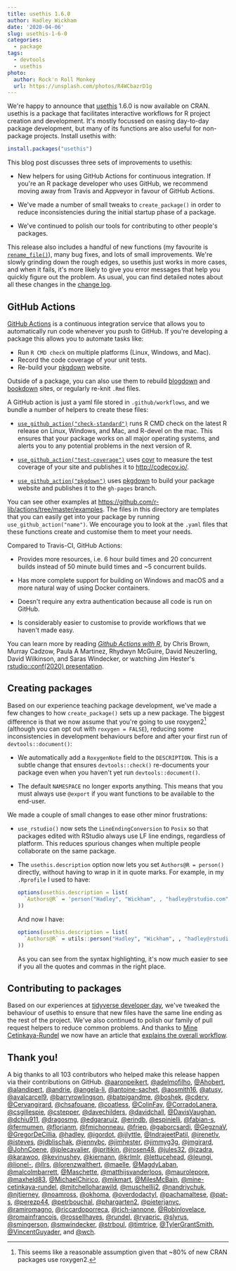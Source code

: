 ```yaml
---
title: usethis 1.6.0
author: Hadley Wickham
date: '2020-04-06'
slug: usethis-1-6-0
categories:
  - package
tags:
  - devtools
  - usethis
photo:
  author: Rock'n Roll Monkey
  url: https://unsplash.com/photos/R4WCbazrD1g
---
```




We're happy to announce that [usethis](https://usethis.r-lib.org) 1.6.0 is now available on CRAN. usethis is a package that facilitates interactive workflows for R project creation and development. It's mostly focussed on easing day-to-day package development, but many of its functions are also useful for non-package projects. Install usethis with:


```r
install.packages("usethis")
```

This blog post discusses three sets of improvements to usethis:

* New helpers for using GitHub Actions for continuous integration. If you're an 
  R package developer who uses GitHub, we recommend moving away from Travis and
  Appveyor in favour of GitHub Actions.
  
* We've made a number of small tweaks to `create_package()` in order to reduce
  inconsistencies during the initial startup phase of a package.
  
* We've continued to polish our tools for contributing to other people's
  packages.
  
This release also includes a handful of new functions (my favourite is [`rename_file()`](https://usethis.r-lib.org/reference/rename_files.html)), many bug fixes, and lots of small improvements. We're slowly grinding down the rough edges, so usethis just works in more cases, and when it fails, it's more likely to give you error messages that help you quickly figure out the problem. As usual, you can find detailed notes about all these changes in the [change log](https://usethis.r-lib.org/news/index.html).

## GitHub Actions

[GitHub Actions](https://github.com/features/actions) is a continuous integration service that allows you to automatically run code whenever you push to GitHub. If you're developing a package this allows you to automate tasks like:

* Run `R CMD check` on multiple platforms (Linux, Windows, and Mac). 
* Record the code coverage of your unit tests.
* Re-build your [pkgdown](https://pkgdown.r-lib.org/) website.

Outside of a package, you can also use them to rebuild [blogdown](https://github.com/r-lib/actions/blob/master/examples/blogdown.yaml) and [bookdown](https://github.com/r-lib/actions/blob/master/examples/bookdown.yaml) sites, or regularly re-knit `.Rmd` files. 

A GitHub action is just a yaml file stored in `.github/workflows`, and we bundle a number of helpers to create these files:

* [`use_github_action("check-standard")`](https://github.com/r-lib/actions/blob/master/examples/check-standard.yaml) runs R CMD check on the latest
  R release on Linux, Windows, and Mac, and R-devel on the mac. This ensures
  that your package works on all major operating systems, and alerts you to
  any potential problems in the next version of R.

* [`use_github_action("test-coverage")`](https://github.com/r-lib/actions/blob/master/examples/test-coverage.yaml) 
  uses [covr](http://covr.r-lib.org/) to measure the test coverage of your site 
  and publishes it to <http://codecov.io/>.
  
* [`use_github_action("pkgdown")`](https://github.com/r-lib/actions/blob/master/examples/pkgdown.yaml)
  uses [pkgdown](https://pkgdown.r-lib.org/) to build your package website and 
  publishes it to the `gh-pages` branch.

You can see other examples at <https://github.com/r-lib/actions/tree/master/examples>. The files in this directory are templates that you can easily get into your package by running `use_github_action("name")`. We encourage you to look at the `.yaml` files that these functions create and customise them to meet your needs.

Compared to Travis-CI, GitHub Actions:

* Provides more resources, i.e. 6 hour build times and 20 concurrent builds 
  instead of 50 minute build times and ~5 concurrent builds. 
  
* Has more complete support for building on Windows and macOS and a more 
  natural way of using Docker containers. 
  
* Doesn't require any extra authentication because all code is run on GitHub.

* Is considerably easier to customise to provide workflows that we haven't
  made easy.

You can learn more by reading [_Github Actions with R_](https://ropenscilabs.github.io/actions_sandbox/), by Chris Brown, Murray Cadzow, Paula A Martinez, Rhydwyn McGuire, David Neuzerling, David Wilkinson, and Saras Windecker, or watching Jim Hester's [rstudio::conf(2020) presentation](https://resources.rstudio.com/rstudio-conf-2020/azure-pipelines-and-github-actions-jim-hester).

## Creating packages

Based on our experience teaching package development, we've made a few changes to how `create_package()` sets up a new package. The biggest difference is that we now assume that you're going to use roxygen2[^footnote] (although you can opt out with `roxygen = FALSE`), reducing some inconsistencies in development behaviours before and after your first run of `devtools::document()`:

[^footnote]: This seems like a reasonable assumption given that ~80% of new CRAN packages use roxygen2.

*   We automatically add a `RoxygenNote` field to the `DESCRIPTION`. This is a 
    subtle change that ensures `devtools::check()` re-documents your package even
    when you haven't yet run `devtools::document()`.
    
*   The default `NAMESPACE` no longer exports anything. This means that you
    must always use `@export` if you want functions to be available to the 
    end-user.

We made a couple of small changes to ease other minor frustrations:

*   `use_rstudio()` now sets the `LineEndingConversion` to `Posix` so that
    packages edited with RStudio always use LF line endings, regardless of 
    platform. This reduces spurious changes when multiple people collaborate
    on the same package.
  
*   The `usethis.description` option now lets you set `Authors@R = person()` 
    directly, without having to wrap in it in quote marks. For example,
    in my `.Rprofile` I used to have:
    
    
    ```r
    options(usethis.description = list(
      `Authors@R` = 'person("Hadley", "Wickham", , "hadley@rstudio.com", role = c("aut", "cre"))'
    ))
    ```
    
    And now I have:

    
    ```r
    options(usethis.description = list(
      `Authors@R` = utils::person("Hadley", "Wickham", , "hadley@rstudio.com", role = c("aut", "cre"))
    ))
    ```
      
    As you can see from the syntax highlighting, it's now much easier to see if 
    you all the quotes and commas in the right place.

## Contributing to packages

Based on our experiences at [tidyverse developer day](https://www.tidyverse.org/blog/2019/11/tidyverse-dev-day-2020/), we've tweaked the behaviour of usethis to ensure that new files have the same line ending as the rest of the project. We've also continued to polish our family of pull request helpers to reduce common problems. And thanks to [Mine Cetinkaya-Rundel]() we now have an article that [explains the overall workflow](https://usethis.r-lib.org/articles/articles/pr-functions.html).

## Thank you!

A big thanks to all 103 contributors who helped make this release happen via their contributions on GitHub. [&#x0040;aaronpeikert](https://github.com/aaronpeikert), [&#x0040;adelmofilho](https://github.com/adelmofilho), [&#x0040;Ahobert](https://github.com/Ahobert), [&#x0040;alandipert](https://github.com/alandipert), [&#x0040;andrie](https://github.com/andrie), [&#x0040;angela-li](https://github.com/angela-li), [&#x0040;antoine-sachet](https://github.com/antoine-sachet), [&#x0040;aosmith16](https://github.com/aosmith16), [&#x0040;atusy](https://github.com/atusy), [&#x0040;avalcarcel9](https://github.com/avalcarcel9), [&#x0040;barryrowlingson](https://github.com/barryrowlingson), [&#x0040;batpigandme](https://github.com/batpigandme), [&#x0040;boshek](https://github.com/boshek), [&#x0040;cderv](https://github.com/cderv), [&#x0040;Cervangirard](https://github.com/Cervangirard), [&#x0040;chsafouane](https://github.com/chsafouane), [&#x0040;coatless](https://github.com/coatless), [&#x0040;ColinFay](https://github.com/ColinFay), [&#x0040;CorradoLanera](https://github.com/CorradoLanera), [&#x0040;csgillespie](https://github.com/csgillespie), [&#x0040;cstepper](https://github.com/cstepper), [&#x0040;davechilders](https://github.com/davechilders), [&#x0040;davidchall](https://github.com/davidchall), [&#x0040;DavisVaughan](https://github.com/DavisVaughan), [&#x0040;dchiu911](https://github.com/dchiu911), [&#x0040;dragosmg](https://github.com/dragosmg), [&#x0040;edgararuiz](https://github.com/edgararuiz), [&#x0040;erindb](https://github.com/erindb), [&#x0040;espinielli](https://github.com/espinielli), [&#x0040;fabian-s](https://github.com/fabian-s), [&#x0040;fermumen](https://github.com/fermumen), [&#x0040;florianm](https://github.com/florianm), [&#x0040;fmichonneau](https://github.com/fmichonneau), [&#x0040;friep](https://github.com/friep), [&#x0040;gaborcsardi](https://github.com/gaborcsardi), [&#x0040;GegznaV](https://github.com/GegznaV), [&#x0040;GregorDeCillia](https://github.com/GregorDeCillia), [&#x0040;hadley](https://github.com/hadley), [&#x0040;igordot](https://github.com/igordot), [&#x0040;ijlyttle](https://github.com/ijlyttle), [&#x0040;IndrajeetPatil](https://github.com/IndrajeetPatil), [&#x0040;irenetlv](https://github.com/irenetlv), [&#x0040;isteves](https://github.com/isteves), [&#x0040;jdblischak](https://github.com/jdblischak), [&#x0040;jennybc](https://github.com/jennybc), [&#x0040;jimhester](https://github.com/jimhester), [&#x0040;jimmyg3g](https://github.com/jimmyg3g), [&#x0040;jmgirard](https://github.com/jmgirard), [&#x0040;JohnCoene](https://github.com/JohnCoene), [&#x0040;jplecavalier](https://github.com/jplecavalier), [&#x0040;jpritikin](https://github.com/jpritikin), [&#x0040;jrosen48](https://github.com/jrosen48), [&#x0040;jules32](https://github.com/jules32), [&#x0040;jzadra](https://github.com/jzadra), [&#x0040;karawoo](https://github.com/karawoo), [&#x0040;kevinushey](https://github.com/kevinushey), [&#x0040;kiernann](https://github.com/kiernann), [&#x0040;krlmlr](https://github.com/krlmlr), [&#x0040;lettucehead](https://github.com/lettucehead), [&#x0040;leungi](https://github.com/leungi), [&#x0040;lionel-](https://github.com/lionel-), [&#x0040;llrs](https://github.com/llrs), [&#x0040;lorenzwalthert](https://github.com/lorenzwalthert), [&#x0040;maelle](https://github.com/maelle), [&#x0040;MagdyLaban](https://github.com/MagdyLaban), [&#x0040;malcolmbarrett](https://github.com/malcolmbarrett), [&#x0040;Maschette](https://github.com/Maschette), [&#x0040;matthijsvanderloos](https://github.com/matthijsvanderloos), [&#x0040;maurolepore](https://github.com/maurolepore), [&#x0040;maxheld83](https://github.com/maxheld83), [&#x0040;MichaelChirico](https://github.com/MichaelChirico), [&#x0040;mikmart](https://github.com/mikmart), [&#x0040;MilesMcBain](https://github.com/MilesMcBain), [&#x0040;mine-cetinkaya-rundel](https://github.com/mine-cetinkaya-rundel), [&#x0040;mitchelloharawild](https://github.com/mitchelloharawild), [&#x0040;muschellij2](https://github.com/muschellij2), [&#x0040;nandriychuk](https://github.com/nandriychuk), [&#x0040;njtierney](https://github.com/njtierney), [&#x0040;noamross](https://github.com/noamross), [&#x0040;okhoma](https://github.com/okhoma), [&#x0040;overdodactyl](https://github.com/overdodactyl), [&#x0040;pachamaltese](https://github.com/pachamaltese), [&#x0040;pat-s](https://github.com/pat-s), [&#x0040;perezp44](https://github.com/perezp44), [&#x0040;petrbouchal](https://github.com/petrbouchal), [&#x0040;phargarten2](https://github.com/phargarten2), [&#x0040;pieterjanvc](https://github.com/pieterjanvc), [&#x0040;ramiromagno](https://github.com/ramiromagno), [&#x0040;riccardoporreca](https://github.com/riccardoporreca), [&#x0040;rich-iannone](https://github.com/rich-iannone), [&#x0040;Robinlovelace](https://github.com/Robinlovelace), [&#x0040;romainfrancois](https://github.com/romainfrancois), [&#x0040;rossellhayes](https://github.com/rossellhayes), [&#x0040;rundel](https://github.com/rundel), [&#x0040;ryapric](https://github.com/ryapric), [&#x0040;slyrus](https://github.com/slyrus), [&#x0040;smingerson](https://github.com/smingerson), [&#x0040;smwindecker](https://github.com/smwindecker), [&#x0040;strboul](https://github.com/strboul), [&#x0040;timtrice](https://github.com/timtrice), [&#x0040;TylerGrantSmith](https://github.com/TylerGrantSmith), [&#x0040;VincentGuyader](https://github.com/VincentGuyader), and [&#x0040;wch](https://github.com/wch).

